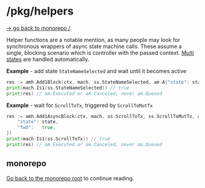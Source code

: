 # /pkg/helpers

[-> go back to monorepo /](/README.md)

Helper functions are a notable mention, as many people may look for synchronous wrappers of async state machine calls.
These assume a single, blocking scenario which is controller with the passed context. [Multi states](/docs/manual.md#multi-states)
are handled automatically.

**Example** - add state `StateNameSelected` and wait until it becomes active

```go
res := amh.Add1Block(ctx, mach, ss.StateNameSelected, am.A{"state": state})
print(mach.Is1(ss.StateNameSelected)) // true
print(res) // am.Executed or am.Canceled, never am.Queued
```

**Example** - wait for `ScrollToTx`, triggered by `ScrollToMutTx`

```go
res := amh.Add1AsyncBlock(ctx, mach, ss.ScrollToTx, ss.ScrollToMutTx, am.A{
    "state": state,
    "fwd":   true,
})
print(mach.Is1(ss.ScrollToTx)) // true
print(res) // am.Executed or am.Canceled, never am.Queued
```

## monorepo

[Go back to the monorepo root](/README.md) to continue reading.
